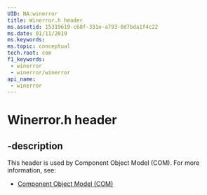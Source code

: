 ```yaml
---
UID: NA:winerror
title: Winerror.h header
ms.assetid: 15319619-c68f-331e-a793-0d7bda1f4c22
ms.date: 01/11/2019
ms.keywords: 
ms.topic: conceptual
tech.root: com
f1_keywords:
 - winerror
 - winerror/winerror
api_name:
 - winerror
---
```


# Winerror.h header


## -description

This header is used by Component Object Model (COM). For more information, see:

- [Component Object Model (COM)](../_com/index.md)

